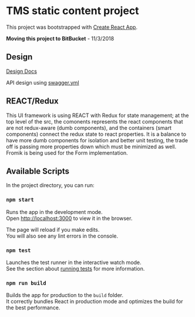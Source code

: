 # TMS static content project

This project was bootstrapped with [Create React App](https://github.com/facebookincubator/create-react-app).

**Moving this project to BitBucket** - 11/3/2018

## Design

[Design Docs](https://github.com/mcliff1/myslsapp/tms/usecases/README.md)

API design using [swagger.yml](https://github.com/mcliff1/myslsapp/tms/api/serverless.yml)



## REACT/Redux

This UI framework is using REACT with Redux for state management; at the top level of the src, the comonents represents the react components that are not redux-aware (dumb components), and the containers (smart components) connect the redux state to react properties.  It is a balance to have more dumb components for isolation and better unit testing, the trade off is passing more properties down which must be minimized as well.  Fromik is being used for the Form implementation.




## Available Scripts

In the project directory, you can run:

### `npm start`

Runs the app in the development mode.<br>
Open [http://localhost:3000](http://localhost:3000) to view it in the browser.

The page will reload if you make edits.<br>
You will also see any lint errors in the console.

### `npm test`

Launches the test runner in the interactive watch mode.<br>
See the section about [running tests](#running-tests) for more information.

### `npm run build`

Builds the app for production to the `build` folder.<br>
It correctly bundles React in production mode and optimizes the build for the best performance.

